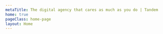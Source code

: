 ```yaml
---
metaTitle: The digital agency that cares as much as you do | Tandem
home: true
pageClass: home-page
layout: Home
---
```

